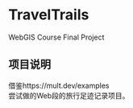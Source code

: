# TravelTrails
WebGIS Course Final Project

## 项目说明
借鉴https://mult.dev/examples  
尝试做的Web段的旅行足迹记录项目。
